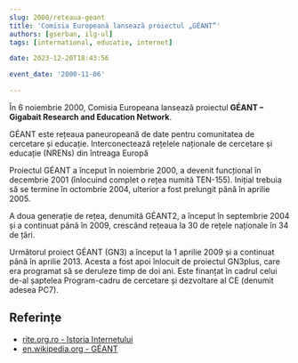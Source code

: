 ```yaml
---
slug: 2000/reteaua-geant
title: 'Comisia Europeană lansează proiectul „GÉANT”'
authors: [gserban, ilg-ul]
tags: [international, educatie, internet]

date: 2023-12-20T18:43:56

event_date: '2000-11-06'

---
```


În 6 noiembrie 2000, Comisia Europeana lansează proiectul **GÉANT –
Gigabait Research and Education Network**.

<!-- truncate -->

GÉANT este rețeaua paneuropeană de date pentru comunitatea de cercetare
și educație. Interconectează rețelele naționale de cercetare și educație (NRENs) din întreaga Europă

Proiectul GÉANT a început în noiembrie 2000, a devenit funcțional
în decembrie 2001 (înlocuind complet o rețea numită TEN-155).
Inițial trebuia să se termine în octombrie 2004,
ulterior a fost prelungit până în aprilie 2005.

A doua generație de rețea, denumită GÉANT2, a început în septembrie 2004
și a continuat până în 2009, crescând rețeaua la 30 de rețele naționale
în 34 de țări.

Următorul proiect GÉANT (GN3) a început la 1 aprilie 2009 și a continuat
până în aprilie 2013. Acesta a fost apoi înlocuit de proiectul GN3plus,
care era programat să se deruleze timp de doi ani. Este finanțat în
cadrul celui de-al șaptelea Program-cadru de cercetare și dezvoltare al
CE (denumit adesea PC7).

## Referințe

- [rite.org.ro - Istoria Internetului](https://rite.org.ro/istoria-internetului/)
- [en.wikipedia.org - GÉANT](https://en.wikipedia.org/wiki/GÉANT)
